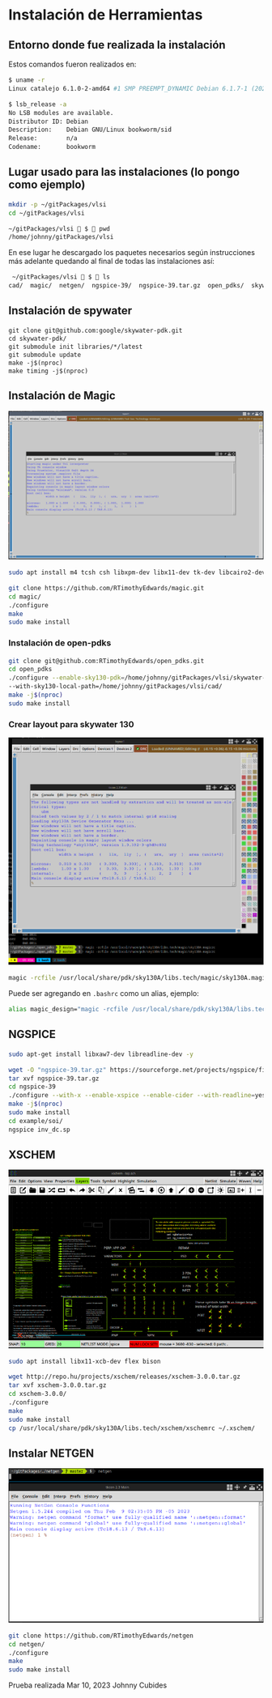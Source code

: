 # Instalación de Herramientas

## Entorno donde fue realizada la instalación

Estos comandos fueron realizados en:

```bash
$ uname -r
Linux catalejo 6.1.0-2-amd64 #1 SMP PREEMPT_DYNAMIC Debian 6.1.7-1 (2023-01-18) x86_64 GNU/Linux
```

```bash
$ lsb_release -a
No LSB modules are available.
Distributor ID: Debian
Description:    Debian GNU/Linux bookworm/sid
Release:        n/a
Codename:       bookworm
```

## Lugar usado para las instalaciones (lo pongo como ejemplo)

```bash
mkdir -p ~/gitPackages/vlsi
cd ~/gitPackages/vlsi
```

```bash
~/gitPackages/vlsi  $  pwd
/home/johnny/gitPackages/vlsi
```

En ese lugar he descargado los paquetes necesarios según instrucciones más adelante quedando al final de todas las instalaciones así:

```bash
 ~/gitPackages/vlsi  $  ls
cad/  magic/  netgen/  ngspice-39/  ngspice-39.tar.gz  open_pdks/  skywater-pdk/  xschem-3.0.0/  xschem-3.0.0.tar.gz
```

## Instalación de spywater

```
git clone git@github.com:google/skywater-pdk.git
cd skywater-pdk/
git submodule init libraries/*/latest
git submodule update
make -j$(nproc)
make timing -j$(nproc)
```

## Instalación de Magic

![Magic](img/magic.png)

```bash
sudo apt install m4 tcsh csh libxpm-dev libx11-dev tk-dev libcairo2-dev mesa-common-dev libglu1-mesa-dev libncurses-dev gcc
```

```bash
git clone https://github.com/RTimothyEdwards/magic.git
cd magic/
./configure
make
sudo make install
```

### Instalación de open-pdks

```bash
git clone git@github.com:RTimothyEdwards/open_pdks.git
cd open_pdks
./configure --enable-sky130-pdk=/home/johnny/gitPackages/vlsi/skywater-pdk/libraries \
--with-sky130-local-path=/home/johnny/gitPackages/vlsi/cad/
make -j$(nproc)
sudo make install
```

### Crear layout para skywater 130

![Skywater](img/magic-skywater.png)


```bash
magic -rcfile /usr/local/share/pdk/sky130A/libs.tech/magic/sky130A.magicrc
```

Puede ser agregando en `.bashrc` como un alias, ejemplo:

```bash
alias magic_design="magic -rcfile /usr/local/share/pdk/sky130A/libs.tech/magic/sky130A.magicrc"
```

## NGSPICE

```bash
sudo apt-get install libxaw7-dev libreadline-dev -y
```

```bash
wget -O "ngspice-39.tar.gz" https://sourceforge.net/projects/ngspice/files/ng-spice-rework/39/ngspice-39.tar.gz/download
tar xvf ngspice-39.tar.gz
cd ngspice-39
./configure --with-x --enable-xspice --enable-cider --with-readline=yes --enable-openmp --disable-debug CFLAGS="-m64 -O2" LDFLAGS="-m64 -s"
make -j$(nproc)
sudo make install
cd example/soi/
ngspice inv_dc.sp
```

## XSCHEM

![xschem](img/xschem.png)

```bash
sudo apt install libx11-xcb-dev flex bison
```

```bash
wget http://repo.hu/projects/xschem/releases/xschem-3.0.0.tar.gz
tar xvf xschem-3.0.0.tar.gz
cd xschem-3.0.0/
./configure
make
sudo make install
cp /usr/local/share/pdk/sky130A/libs.tech/xschem/xschemrc ~/.xschem/
```

## Instalar NETGEN

![netgen](img/netgen.png)


```bash
git clone https://github.com/RTimothyEdwards/netgen
cd netgen/
./configure
make
sudo make install
```

Prueba realizada Mar 10, 2023
Johnny Cubides
